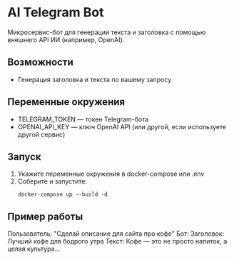 # AI Telegram Bot

Микросервис-бот для генерации текста и заголовка с помощью внешнего API ИИ (например, OpenAI).

## Возможности
- Генерация заголовка и текста по вашему запросу

## Переменные окружения
- TELEGRAM_TOKEN — токен Telegram-бота
- OPENAI_API_KEY — ключ OpenAI API (или другой, если используете другой сервис)

## Запуск
1. Укажите переменные окружения в docker-compose или .env
2. Соберите и запустите:
   ```
   docker-compose up --build -d
   ```

## Пример работы
Пользователь: "Сделай описание для сайта про кофе"
Бот:
Заголовок: Лучший кофе для бодрого утра
Текст: Кофе — это не просто напиток, а целая культура... 